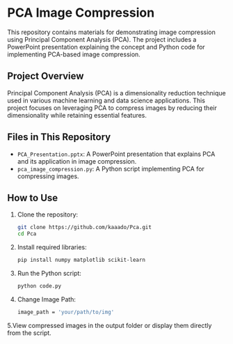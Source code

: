 # PCA Image Compression

This repository contains materials for demonstrating image compression using Principal Component Analysis (PCA). The project includes a PowerPoint presentation explaining the concept and Python code for implementing PCA-based image compression.

## Project Overview

Principal Component Analysis (PCA) is a dimensionality reduction technique used in various machine learning and data science applications. This project focuses on leveraging PCA to compress images by reducing their dimensionality while retaining essential features.

## Files in This Repository

- `PCA_Presentation.pptx`: A PowerPoint presentation that explains PCA and its application in image compression.
- `pca_image_compression.py`: A Python script implementing PCA for compressing images.

## How to Use

1. Clone the repository:
   ```bash
   git clone https://github.com/kaaado/Pca.git
   cd Pca
2. Install required libraries:
   ```bash
   pip install numpy matplotlib scikit-learn
3. Run the Python script:
   ```bash
   python code.py
4. Change Image Path:
   ```bash
   image_path = 'your/path/to/img'
5.View compressed images in the output folder or display them directly from the script.
